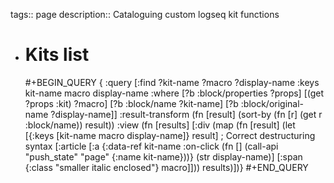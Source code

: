 tags:: page
description:: Cataloguing custom logseq kit functions

- # Kits list
  #+BEGIN_QUERY
  {
    :query
  [:find ?kit-name ?macro ?display-name
   :keys kit-name macro display-name
   :where
   [?b :block/properties ?props]
   [(get ?props :kit) ?macro]
   [?b :block/name ?kit-name]
   [?b :block/original-name ?display-name]]
  :result-transform (fn [result]
                      (sort-by (fn [r] (get r :block/name)) result))
  :view (fn [results]
          [:div
           (map (fn [result]
                  (let [{:keys [kit-name macro display-name]}
                        result] ; Correct destructuring syntax
                    [:article
                     [:a {:data-ref kit-name
                          :on-click (fn [] (call-api "push_state" "page" {:name kit-name}))}
                      (str display-name)]
                     [:span {:class "smaller italic enclosed"} macro]]))
                results)])}
  #+END_QUERY